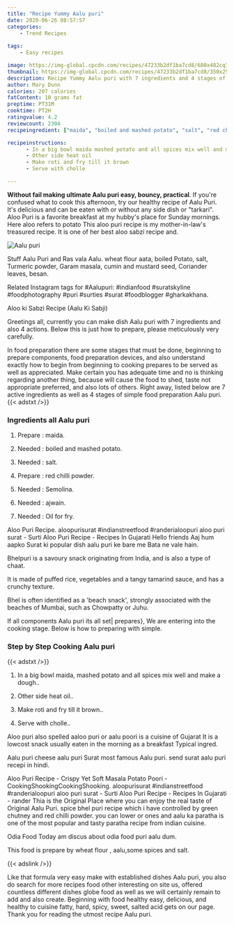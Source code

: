 ```yaml
---
title: "Recipe Yummy Aalu puri"
date: 2020-06-26 08:57:57
categories:
    - Trend Recipes
    
tags:
    - Easy recipes

image: https://img-global.cpcdn.com/recipes/47233b2df1ba7cd8/680x482cq70/aalu-puri-recipe-main-photo.jpg
thumbnail: https://img-global.cpcdn.com/recipes/47233b2df1ba7cd8/350x250cq70/aalu-puri-recipe-main-photo.jpg
description: Recipe Yummy Aalu puri with 7 ingredients and 4 stages of easy cooking.
author: Mary Dunn
calories: 207 calories
fatContent: 10 grams fat
preptime: PT31M
cooktime: PT2H
ratingvalue: 4.2
reviewcount: 2304
recipeingredient: ["maida", "boiled and mashed potato", "salt", "red chilli powder", "Semolina", "ajwain", "Oil for fry"]

recipeinstructions: 
      - In a big bowl maida mashed potato and all spices mix well and make a dough 
      - Other side heat oil 
      - Make roti and fry till it brown 
      - Serve with cholle

---
```




**Without fail making ultimate Aalu puri easy, bouncy, practical**. If you&#39;re confused what to cook this afternoon, try our healthy recipe of Aalu Puri. It&#39;s delicious and can be eaten with or without any side dish or &#34;tarkari&#34;. Aloo Puri is a favorite breakfast at my hubby&#39;s place for Sunday mornings. Here aloo refers to potato This aloo puri recipe is my mother-in-law&#39;s treasured recipe. It is one of her best aloo sabzi recipe and.


![Aalu puri](https://img-global.cpcdn.com/recipes/47233b2df1ba7cd8/680x482cq70/aalu-puri-recipe-main-photo.jpg "Aalu puri")



Stuff Aalu Puri and Ras vala Aalu. wheat flour aata, boiled Potato, salt, Turmeric powder, Garam masala, cumin and mustard seed, Coriander leaves, besan.

Related Instagram tags for #Aalupuri: #indianfood #suratskyline #foodphotography #puri #surties #surat #foodblogger #gharkakhana.

Aloo ki Sabzi Recipe (Aalu Ki Sabji)


Greetings all, currently you can make dish Aalu puri with 7 ingredients and also 4 actions. Below this is just how to prepare, please meticulously very carefully.

In food preparation there are some stages that must be done, beginning to prepare components, food preparation devices, and also understand exactly how to begin from beginning to cooking prepares to be served as well as appreciated. Make certain you has adequate time and no is thinking regarding another thing, because will cause the food to shed, taste not appropriate preferred, and also lots of others. Right away, listed below are 7 active ingredients as well as 4 stages of simple food preparation Aalu puri.
{{< adstxt />}}

### Ingredients all Aalu puri


1. Prepare  : maida.

1. Needed  : boiled and mashed potato.

1. Needed  : salt.

1. Prepare  : red chilli powder.

1. Needed  : Semolina.

1. Needed  : ajwain.

1. Needed  : Oil for fry.


Aloo Puri Recipe. aloopurisurat #indianstreetfood #randerialoopuri aloo puri surat - Surti Aloo Puri Recipe - Recipes In Gujarati Hello friends Aaj hum aapko Surat ki popular dish aalu puri ke bare me Bata ne vale hain.

Bhelpuri is a savoury snack originating from India, and is also a type of chaat.

It is made of puffed rice, vegetables and a tangy tamarind sauce, and has a crunchy texture.

Bhel is often identified as a &#39;beach snack&#39;, strongly associated with the beaches of Mumbai, such as Chowpatty or Juhu.


If all components Aalu puri its all set| prepares}, We are entering into the cooking stage. Below is how to preparing with simple.

### Step by Step Cooking Aalu puri

{{< adstxt />}}


1. In a big bowl maida, mashed potato and all spices mix well and make a dough..



1. Other side heat oil..



1. Make roti and fry till it brown..



1. Serve with cholle..




Aloo puri also spelled aaloo puri or aalu poori is a cuisine of Gujarat It is a lowcost snack usually eaten in the morning as a breakfast Typical ingred.

Aalu puri cheese aalu puri Surat most famous Aalu puri. send surat aalu puri recepi in hindi.

Aloo Puri Recipe - Crispy Yet Soft Masala Potato Poori - CookingShookingCookingShooking. aloopurisurat #indianstreetfood #randerialoopuri aloo puri surat - Surti Aloo Puri Recipe - Recipes In Gujarati - rander Thia is the Original Place where you can enjoy the real taste of Original Aalu Puri. spice bhel puri recipe which i have controlled by green chutney and red chilli powder. you can lower or ones and aalu ka paratha is one of the most popular and tasty paratha recipe from indian cuisine.

Odia Food Today am discus about odia food puri aalu dum.

This food is prepare by wheat flour , aalu,some spices and salt.


{{< adslink />}}

Like that formula very easy make with established dishes Aalu puri, you also do search for more recipes food other interesting on site us, offered countless different dishes globe food as well as we will certainly remain to add and also create. Beginning with food healthy easy, delicious, and healthy to cuisine fatty, hard, spicy, sweet, salted acid gets on our page. Thank you for reading the utmost recipe Aalu puri.
